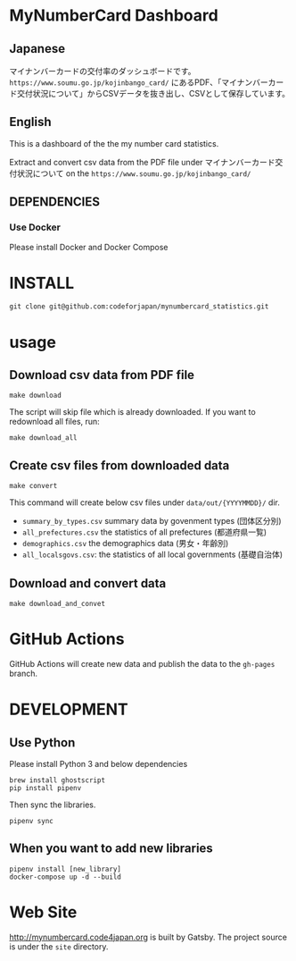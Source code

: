 # MyNumberCard Dashboard

## Japanese

マイナンバーカードの交付率のダッシュボードです。
`https://www.soumu.go.jp/kojinbango_card/` にあるPDF、「マイナンバーカード交付状況について」からCSVデータを抜き出し、CSVとして保存しています。

## English

This is a dashboard of the the my number card statistics.

Extract and convert csv data from the PDF file under マイナンバーカード交付状況について on the `https://www.soumu.go.jp/kojinbango_card/`

## DEPENDENCIES

### Use Docker

Please install Docker and Docker Compose

# INSTALL

```
git clone git@github.com:codeforjapan/mynumbercard_statistics.git
```

# usage
## Download csv data from PDF file

```
make download
```

The script will skip file which is already downloaded. If you want to redownload all files, run:
```
make download_all
```

## Create csv files from downloaded data

```
make convert
```

This command will create below csv files under `data/out/{YYYYMMDD}/` dir.

* `summary_by_types.csv` summary data by govenment types (団体区分別)
* `all_prefectures.csv` the statistics of all prefectures (都道府県一覧)
* `demographics.csv` the demographics data (男女・年齢別)
* `all_localsgovs.csv`: the statistics of all local governments (基礎自治体)

## Download and convert data

```
make download_and_convet
```

# GitHub Actions

GitHub Actions will create new data and publish the data to the `gh-pages` branch.

# DEVELOPMENT

## Use Python

Please install Python 3 and below dependencies
```
brew install ghostscript
pip install pipenv
```

Then sync the libraries.
```
pipenv sync
```

## When you want to add new libraries

```
pipenv install [new_library]
docker-compose up -d --build
```

# Web Site

http://mynumbercard.code4japan.org is built by Gatsby.
The project source is under the `site` directory.
